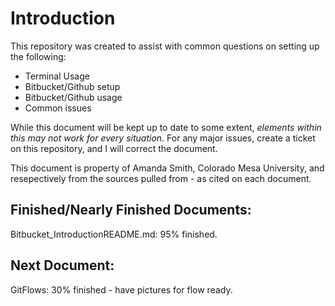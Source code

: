 # Introduction
This repository was created to assist with common questions on setting up the following:
* Terminal Usage
* Bitbucket/Github setup
* Bitbucket/Github usage
* Common issues

While this document will be kept up to date to some extent, _elements within this may not work for every situation_. For any major issues, create a ticket on this repository, and I will correct the document.

 This document is property of Amanda Smith, Colorado Mesa University, and resepectively from the sources pulled from - as cited on each document.
 
 ## Finished/Nearly Finished Documents:
 Bitbucket_IntroductionREADME.md: 95% finished.
 
 ## Next Document:
 GitFlows: 30% finished - have pictures for flow ready.

